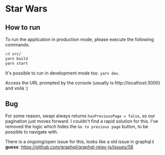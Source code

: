 # Star Wars

## How to run

To run the application in production mode, please execute the following commands:

```sh
cd src/
yarn build
yarn start
```

It's possible to run in development mode too. `yarn dev`.

Access the URL prompted by the console (usually is http://localhost:3000) and voilá :)

## Bug

For some reason, swapi always returns `hasPreviousPage = false`, so our pagination just moves forward. I couldn't find a rapid solution for this. I've removed the logic which hides the `Go to previous page` button, to be possible to navigate with.

There is a ongoing/open issue for this, looks like a old issue in graphql __i guess__: https://github.com/graphql/graphql-relay-js/issues/58